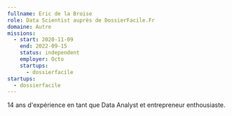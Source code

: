```yaml
---
fullname: Eric de la Broise
role: Data Scientist auprès de DossierFacile.Fr
domaine: Autre
missions:
  - start: 2020-11-09
    end: 2022-09-15
    status: independent
    employer: Octo
    startups:
      - dossierfacile
startups:
  - dossierfacile
---
```


14 ans d'expérience en tant que Data Analyst et entrepreneur enthousiaste.
